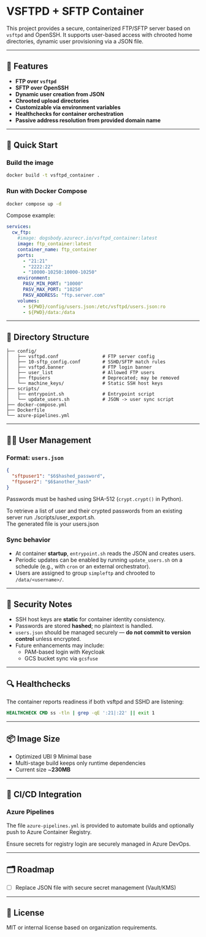 # VSFTPD + SFTP Container

This project provides a secure, containerized FTP/SFTP server based on `vsftpd` and OpenSSH. It supports user-based access with chrooted home directories, dynamic user provisioning via a JSON file.

---

## 🔧 Features

- **FTP over `vsftpd`**
- **SFTP over OpenSSH**
- **Dynamic user creation from JSON**
- **Chrooted upload directories**
- **Customizable via environment variables**
- **Healthchecks for container orchestration**
- **Passive address resolution from provided domain name**

---

## 🚀 Quick Start

### Build the image

```bash
docker build -t vsftpd_container .
```

### Run with Docker Compose

```bash
docker compose up -d
```

Compose example:

```yaml
services:
  cw_ftp:
    #image: dogsbody.azurecr.io/vsftpd_container:latest
    image: ftp_container:latest
    container_name: ftp_container
    ports:
      - "21:21"
      - "2222:22"
      - "10000-10250:10000-10250"
    environment:
      PASV_MIN_PORT: "10000"
      PASV_MAX_PORT: "10250"
      PASV_ADDRESS: "ftp.server.com"
    volumes:
      - ${PWD}/config/users.json:/etc/vsftpd/users.json:ro
      - ${PWD}/data:/data
```

---

## 📁 Directory Structure

```
├── config/
│   ├── vsftpd.conf                # FTP server config
│   ├── 10-sftp_config.conf        # SSHD/SFTP match rules
│   ├── vsftpd.banner              # FTP login banner
│   ├── user_list                  # Allowed FTP users
│   ├── ftpusers                   # Deprecated; may be removed
│   └── machine_keys/              # Static SSH host keys
├── scripts/
│   ├── entrypoint.sh              # Entrypoint script
│   └── update_users.sh            # JSON -> user sync script
├── docker-compose.yml
├── Dockerfile
└── azure-pipelines.yml
```

---

## 🧑‍💻 User Management

### Format: `users.json`

```json
{
  "sftpuser1": "$6$hashed_password",
  "ftpuser2": "$6$another_hash"
}
```

Passwords must be hashed using SHA-512 (`crypt.crypt()` in Python).

To retrieve a list of user and their crypted passwords from an existing server run ./scripts/user_export.sh.  
The generated file is your users.json

### Sync behavior

- At container **startup**, `entrypoint.sh` reads the JSON and creates users.
- Periodic updates can be enabled by running `update_users.sh` on a schedule (e.g., with `cron` or an external orchestrator).
- Users are assigned to group `simpleftp` and chrooted to `/data/<username>/`.

---

## 🔐 Security Notes

- SSH host keys are **static** for container identity consistency.
- Passwords are stored **hashed**; no plaintext is handled.
- `users.json` should be managed securely — **do not commit to version control** unless encrypted.
- Future enhancements may include:
  - PAM-based login with Keycloak
  - GCS bucket sync via `gcsfuse`

---

## 🔍 Healthchecks

The container reports readiness if both vsftpd and SSHD are listening:

```dockerfile
HEALTHCHECK CMD ss -tln | grep -qE ':21|:22' || exit 1
```

---

## 📦 Image Size

- Optimized UBI 9 Minimal base
- Multi-stage build keeps only runtime dependencies
- Current size ~**230MB**

---

## 🔄 CI/CD Integration

### Azure Pipelines

The file `azure-pipelines.yml` is provided to automate builds and optionally push to Azure Container Registry.

Ensure secrets for registry login are securely managed in Azure DevOps.

---

## 🗂 Roadmap

- [ ] Replace JSON file with secure secret management (Vault/KMS)

---

## 🧾 License

MIT or internal license based on organization requirements.

